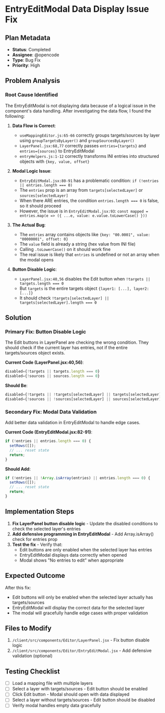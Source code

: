 # EntryEditModal Data Display Issue Fix

## Plan Metadata
- **Status**: Completed
- **Assignee**: @opencode
- **Type**: Bug Fix
- **Priority**: High

## Problem Analysis

### Root Cause Identified
The EntryEditModal is not displaying data because of a logical issue in the component's data handling. After investigating the data flow, I found the following:

1. **Data Flow is Correct**: 
   - `useMappingEditor.js:65-66` correctly groups targets/sources by layer using `groupTargetsByLayer()` and `groupSourcesByLayer()`
   - `LayerPanel.jsx:68,77` correctly passes `entries={targets}` and `entries={sources}` to EntryEditModal
   - `entryHelpers.js:1-12` correctly transforms INI entries into structured objects with `{key, value, offset}`

2. **Modal Logic Issue**:
   - `EntryEditModal.jsx:80-91` has a problematic condition: `if (!entries || entries.length === 0)`
   - The `entries` prop is an array from `targets[selectedLayer]` or `sources[selectedLayer]`
   - When there ARE entries, the condition `entries.length === 0` is false, so it should proceed
   - However, the issue is in `EntryEditModal.jsx:93`: `const mapped = entries.map(e => ({ ...e, value: e.value.toLowerCase() }))`

3. **The Actual Bug**:
   - The `entries` array contains objects like `{key: "00.0001", value: "00000001", offset: 0}`
   - The `value` field is already a string (hex value from INI file)
   - Calling `.toLowerCase()` on it should work fine
   - The real issue is likely that `entries` is undefined or not an array when the modal opens

4. **Button Disable Logic**:
   - `LayerPanel.jsx:40,56` disables the Edit button when `!targets || targets.length === 0`
   - But `targets` is the entire targets object `{layer1: [...], layer2: [...]}`
   - It should check `!targets[selectedLayer] || targets[selectedLayer].length === 0`

## Solution

### Primary Fix: Button Disable Logic
The Edit buttons in LayerPanel are checking the wrong condition. They should check if the current layer has entries, not if the entire targets/sources object exists.

**Current Code (LayerPanel.jsx:40,56)**:
```jsx
disabled={!targets || targets.length === 0}
disabled={!sources || sources.length === 0}
```

**Should Be**:
```jsx
disabled={!targets || !targets[selectedLayer] || targets[selectedLayer].length === 0}
disabled={!sources || !sources[selectedLayer] || sources[selectedLayer].length === 0}
```

### Secondary Fix: Modal Data Validation
Add better data validation in EntryEditModal to handle edge cases.

**Current Code (EntryEditModal.jsx:82-91)**:
```jsx
if (!entries || entries.length === 0) {
  setRows([]);
  // ... reset state
  return;
}
```

**Should Add**:
```jsx
if (!entries || !Array.isArray(entries) || entries.length === 0) {
  setRows([]);
  // ... reset state
  return;
}
```

## Implementation Steps

1. **Fix LayerPanel button disable logic** - Update the disabled conditions to check the selected layer's entries
2. **Add defensive programming in EntryEditModal** - Add Array.isArray() check for entries prop
3. **Test the fix** - Verify that:
   - Edit buttons are only enabled when the selected layer has entries
   - EntryEditModal displays data correctly when opened
   - Modal shows "No entries to edit" when appropriate

## Expected Outcome

After this fix:
- Edit buttons will only be enabled when the selected layer actually has targets/sources
- EntryEditModal will display the correct data for the selected layer
- The modal will gracefully handle edge cases with proper validation

## Files to Modify

1. `/client/src/components/Editor/LayerPanel.jsx` - Fix button disable logic
2. `/client/src/components/Editor/EntryEditModal.jsx` - Add defensive validation (optional)

## Testing Checklist

- [ ] Load a mapping file with multiple layers
- [ ] Select a layer with targets/sources - Edit button should be enabled
- [ ] Click Edit button - Modal should open with data displayed
- [ ] Select a layer without targets/sources - Edit button should be disabled
- [ ] Verify modal handles empty data gracefully